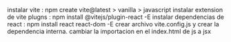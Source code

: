 instalar vite : npm create vite@latest > vanilla > javascript
instalar extension de vite plugns : npm install @vitejs/plugin-react -E
instalar dependencias de react : npm install react react-dom -E
crear archivo vite.config.js y crear la dependencia interna.
cambiar la importacion en el index.html de js a jsx
